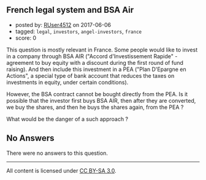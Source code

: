 ## French legal system and BSA Air

- posted by: [RUser4512](https://stackexchange.com/users/6145228/ruser4512) on 2017-06-06
- tagged: `legal`, `investors`, `angel-investors`, `france`
- score: 0

This question is mostly relevant in France. Some people would like to invest in a company through BSA AIR ("Accord d'Investissement Rapide" - agreement to buy equity with a discount during the first round of fund raising). And then include this investment in a PEA ("Plan D'Epargne en Actions", a special type of bank account that reduces the taxes on investments in equity, under certain conditions).

However, the BSA contract cannot be bought directly from the PEA. Is it possible that the investor first buys BSA AIR, then after they are converted, we buy the shares, and then he buys the shares again, from the PEA ?

What would be the danger of a such approach ?  

## No Answers

There were no answers to this question.


---

All content is licensed under [CC BY-SA 3.0](https://creativecommons.org/licenses/by-sa/3.0/).
